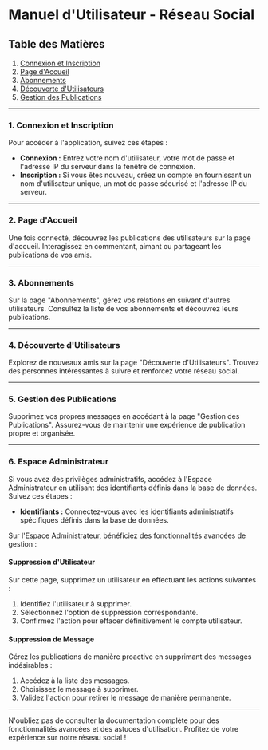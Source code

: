 # Manuel d'Utilisateur - Réseau Social

## Table des Matières
1. [Connexion et Inscription](#connexion-et-inscription)
2. [Page d'Accueil](#page-daccueil)
3. [Abonnements](#abonnements)
4. [Découverte d'Utilisateurs](#découverte-dutilisateurs)
5. [Gestion des Publications](#gestion-des-publications)

---

### 1. Connexion et Inscription <a name="connexion-et-inscription"></a>

Pour accéder à l'application, suivez ces étapes :
- **Connexion :** Entrez votre nom d'utilisateur, votre mot de passe et l'adresse IP du serveur dans la fenêtre de connexion.
- **Inscription :** Si vous êtes nouveau, créez un compte en fournissant un nom d'utilisateur unique, un mot de passe sécurisé et l'adresse IP du serveur.

---

### 2. Page d'Accueil <a name="page-daccueil"></a>

Une fois connecté, découvrez les publications des utilisateurs sur la page d'accueil. Interagissez en commentant, aimant ou partageant les publications de vos amis.

---

### 3. Abonnements <a name="abonnements"></a>

Sur la page "Abonnements", gérez vos relations en suivant d'autres utilisateurs. Consultez la liste de vos abonnements et découvrez leurs publications.

---

### 4. Découverte d'Utilisateurs <a name="découverte-dutilisateurs"></a>

Explorez de nouveaux amis sur la page "Découverte d'Utilisateurs". Trouvez des personnes intéressantes à suivre et renforcez votre réseau social.

---

### 5. Gestion des Publications <a name="gestion-des-publications"></a>

Supprimez vos propres messages en accédant à la page "Gestion des Publications". Assurez-vous de maintenir une expérience de publication propre et organisée.

---

### 6. Espace Administrateur <a name="espace-administrateur"></a>

Si vous avez des privilèges administratifs, accédez à l'Espace Administrateur en utilisant des identifiants définis dans la base de données. Suivez ces étapes :

- **Identifiants :** Connectez-vous avec les identifiants administratifs spécifiques définis dans la base de données.

Sur l'Espace Administrateur, bénéficiez des fonctionnalités avancées de gestion :

#### Suppression d'Utilisateur

Sur cette page, supprimez un utilisateur en effectuant les actions suivantes :

1. Identifiez l'utilisateur à supprimer.
2. Sélectionnez l'option de suppression correspondante.
3. Confirmez l'action pour effacer définitivement le compte utilisateur.

#### Suppression de Message

Gérez les publications de manière proactive en supprimant des messages indésirables :

1. Accédez à la liste des messages.
2. Choisissez le message à supprimer.
3. Validez l'action pour retirer le message de manière permanente.

---

N'oubliez pas de consulter la documentation complète pour des fonctionnalités avancées et des astuces d'utilisation. Profitez de votre expérience sur notre réseau social !
